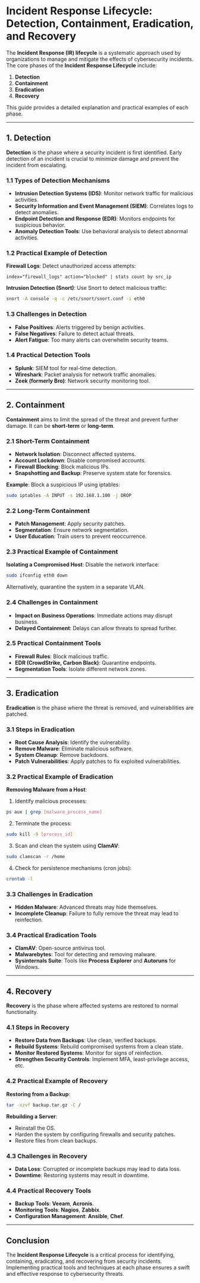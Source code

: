 
# Incident Response Lifecycle: Detection, Containment, Eradication, and Recovery

The **Incident Response (IR) lifecycle** is a systematic approach used by organizations to manage and mitigate the effects of cybersecurity incidents. The core phases of the **Incident Response Lifecycle** include:
1. **Detection**
2. **Containment**
3. **Eradication**
4. **Recovery**

This guide provides a detailed explanation and practical examples of each phase.

---

## 1. Detection

**Detection** is the phase where a security incident is first identified. Early detection of an incident is crucial to minimize damage and prevent the incident from escalating.

### 1.1 Types of Detection Mechanisms
- **Intrusion Detection Systems (IDS)**: Monitor network traffic for malicious activities.
- **Security Information and Event Management (SIEM)**: Correlates logs to detect anomalies.
- **Endpoint Detection and Response (EDR)**: Monitors endpoints for suspicious behavior.
- **Anomaly Detection Tools**: Use behavioral analysis to detect abnormal activities.

### 1.2 Practical Example of Detection

**Firewall Logs**: Detect unauthorized access attempts:
```spl
index="firewall_logs" action="blocked" | stats count by src_ip
```

**Intrusion Detection (Snort)**: Use Snort to detect malicious traffic:
```bash
snort -A console -q -c /etc/snort/snort.conf -i eth0
```

### 1.3 Challenges in Detection
- **False Positives**: Alerts triggered by benign activities.
- **False Negatives**: Failure to detect actual threats.
- **Alert Fatigue**: Too many alerts can overwhelm security teams.

### 1.4 Practical Detection Tools
- **Splunk**: SIEM tool for real-time detection.
- **Wireshark**: Packet analysis for network traffic anomalies.
- **Zeek (formerly Bro)**: Network security monitoring tool.

---

## 2. Containment

**Containment** aims to limit the spread of the threat and prevent further damage. It can be **short-term** or **long-term**.

### 2.1 Short-Term Containment
- **Network Isolation**: Disconnect affected systems.
- **Account Lockdown**: Disable compromised accounts.
- **Firewall Blocking**: Block malicious IPs.
- **Snapshotting and Backup**: Preserve system state for forensics.

**Example**: Block a suspicious IP using iptables:
```bash
sudo iptables -A INPUT -s 192.168.1.100 -j DROP
```

### 2.2 Long-Term Containment
- **Patch Management**: Apply security patches.
- **Segmentation**: Ensure network segmentation.
- **User Education**: Train users to prevent reoccurrence.

### 2.3 Practical Example of Containment

**Isolating a Compromised Host**: Disable the network interface:
```bash
sudo ifconfig eth0 down
```

Alternatively, quarantine the system in a separate VLAN.

### 2.4 Challenges in Containment
- **Impact on Business Operations**: Immediate actions may disrupt business.
- **Delayed Containment**: Delays can allow threats to spread further.

### 2.5 Practical Containment Tools
- **Firewall Rules**: Block malicious traffic.
- **EDR (CrowdStrike, Carbon Black)**: Quarantine endpoints.
- **Segmentation Tools**: Isolate different network zones.

---

## 3. Eradication

**Eradication** is the phase where the threat is removed, and vulnerabilities are patched.

### 3.1 Steps in Eradication
- **Root Cause Analysis**: Identify the vulnerability.
- **Remove Malware**: Eliminate malicious software.
- **System Cleanup**: Remove backdoors.
- **Patch Vulnerabilities**: Apply patches to fix exploited vulnerabilities.

### 3.2 Practical Example of Eradication

**Removing Malware from a Host**:
1. Identify malicious processes:
```bash
ps aux | grep [malware_process_name]
```

2. Terminate the process:
```bash
sudo kill -9 [process_id]
```

3. Scan and clean the system using **ClamAV**:
```bash
sudo clamscan -r /home
```

4. Check for persistence mechanisms (cron jobs):
```bash
crontab -l
```

### 3.3 Challenges in Eradication
- **Hidden Malware**: Advanced threats may hide themselves.
- **Incomplete Cleanup**: Failure to fully remove the threat may lead to reinfection.

### 3.4 Practical Eradication Tools
- **ClamAV**: Open-source antivirus tool.
- **Malwarebytes**: Tool for detecting and removing malware.
- **Sysinternals Suite**: Tools like **Process Explorer** and **Autoruns** for Windows.

---

## 4. Recovery

**Recovery** is the phase where affected systems are restored to normal functionality.

### 4.1 Steps in Recovery
- **Restore Data from Backups**: Use clean, verified backups.
- **Rebuild Systems**: Rebuild compromised systems from a clean state.
- **Monitor Restored Systems**: Monitor for signs of reinfection.
- **Strengthen Security Controls**: Implement MFA, least-privilege access, etc.

### 4.2 Practical Example of Recovery

**Restoring from a Backup**:
```bash
tar -xzvf backup.tar.gz -C /
```

**Rebuilding a Server**:
- Reinstall the OS.
- Harden the system by configuring firewalls and security patches.
- Restore files from clean backups.

### 4.3 Challenges in Recovery
- **Data Loss**: Corrupted or incomplete backups may lead to data loss.
- **Downtime**: Restoring systems may result in downtime.

### 4.4 Practical Recovery Tools
- **Backup Tools**: **Veeam**, **Acronis**.
- **Monitoring Tools**: **Nagios**, **Zabbix**.
- **Configuration Management**: **Ansible**, **Chef**.

---

## Conclusion

The **Incident Response Lifecycle** is a critical process for identifying, containing, eradicating, and recovering from security incidents. Implementing practical tools and techniques at each phase ensures a swift and effective response to cybersecurity threats.

